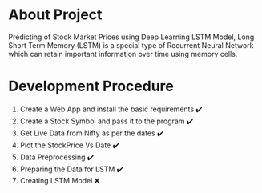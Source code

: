 # About Project
Predicting of Stock Market Prices using Deep Learning LSTM Model, Long Short Term Memory (LSTM) is a special type of Recurrent Neural Network which can retain important information over time using memory cells.

# Development Procedure

1. Create a Web App and install the basic requirements :heavy_check_mark:
2. Create a Stock Symbol and pass it to the program :heavy_check_mark:
3. Get Live Data from Nifty as per the dates :heavy_check_mark:
4. Plot the StockPrice Vs Date :heavy_check_mark:
5. Data Preprocessing :heavy_check_mark:
6. Preparing the Data for LSTM :heavy_check_mark:
7. Creating LSTM Model :x:


